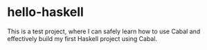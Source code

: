 # hello-haskell
This is a test project, where I can safely learn how to use Cabal and effectively build my first Haskell project using Cabal. 
